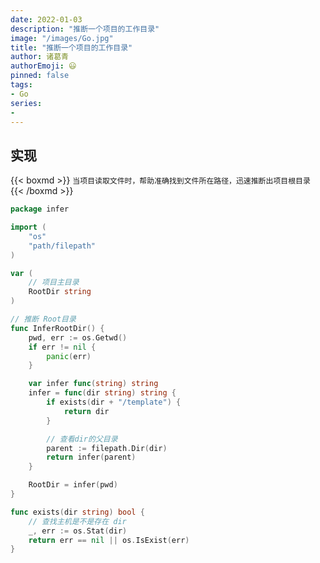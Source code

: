 ```yaml
---
date: 2022-01-03
description: "推断一个项目的工作目录"
image: "/images/Go.jpg"
title: "推断一个项目的工作目录"
author: 诸葛青
authorEmoji: 😃
pinned: false
tags:
- Go
series:
- 
---
```



## 实现
{{< boxmd >}}
`当项目读取文件时，帮助准确找到文件所在路径，迅速推断出项目根目录`
{{< /boxmd >}}

```Go:infer.go
package infer

import (
	"os"
	"path/filepath"
)

var (
	// 项目主目录
	RootDir string
)

// 推断 Root目录
func InferRootDir() {
	pwd, err := os.Getwd()
	if err != nil {
		panic(err)
	}

	var infer func(string) string
	infer = func(dir string) string {
		if exists(dir + "/template") {
			return dir
		}

		// 查看dir的父目录
		parent := filepath.Dir(dir)
		return infer(parent)
	}

	RootDir = infer(pwd)
}

func exists(dir string) bool {
	// 查找主机是不是存在 dir
	_, err := os.Stat(dir)
	return err == nil || os.IsExist(err)
}
```